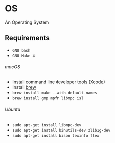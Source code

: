 # OS

An Operating System


## Requirements

- `GNU bash`
- `GNU Make 4`

###### macOS
- Install command line developer tools (Xcode)
- Install [brew](https://brew.sh)
- `brew install make --with-default-names`
- `brew install gmp mpfr libmpc isl`

###### Ubuntu
- `sudo apt-get install libmpc-dev`
- `sudo apt-get install binutils-dev zlib1g-dev`
- `sudo apt-get install bison texinfo flex`
